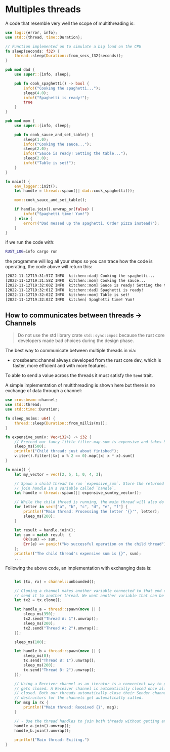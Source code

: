 # Multiples threads

A code that resemble very well the scope of multithreading is:
```rust
use log::{error, info};
use std::{thread, time::Duration};

// Function implemented on to simulate a big load on the CPU
fn sleep(seconds: f32) {
    thread::sleep(Duration::from_secs_f32(seconds));
}

pub mod dad {
    use super::{info, sleep};

    pub fn cook_spaghetti() -> bool {
        info!("Cooking the spaghetti...");
        sleep(4.0);
        info!("Spaghetti is ready!");
        true
    }
}

pub mod mom {
    use super::{info, sleep};

    pub fn cook_sauce_and_set_table() {
        sleep(1.0);
        info!("Cooking the sauce...");
        sleep(2.0);
        info!("Sauce is ready! Setting the table...");
        sleep(2.0);
        info!("Table is set!");
    }
}

fn main() {
    env_logger::init();
    let handle = thread::spawn(|| dad::cook_spaghetti());

    mom::cook_sauce_and_set_table();

    if handle.join().unwrap_or(false) {
        info!("Spaghetti time! Yum!")
    } else {
        error!("Dad messed up the spaghetti. Order pizza instead?");
    }
}
```
if we run the code with:
```sh
RUST_LOG=info cargo run                                                                                                       127 ↵
```

the programme will log all your steps so you can trace how the code is operating, the code above will return this:
```sh
[2022-11-12T19:31:57Z INFO  kitchen::dad] Cooking the spaghetti...
[2022-11-12T19:31:58Z INFO  kitchen::mom] Cooking the sauce...
[2022-11-12T19:32:00Z INFO  kitchen::mom] Sauce is ready! Setting the table...
[2022-11-12T19:32:01Z INFO  kitchen::dad] Spaghetti is ready!
[2022-11-12T19:32:02Z INFO  kitchen::mom] Table is set!
[2022-11-12T19:32:02Z INFO  kitchen] Spaghetti time! Yum! 
```
## How to communicates between threads -> Channels

> Do not use the std library crate ```std::sync::mpsc``` because the rust core developers made bad choices during the design phase.

The best way to communicate between multiple threads in via:
- crossbeam::channel
always developed from the rust core dev, which is faster, more efficient and with more features.

To able to send a value across the threads it must satisfy the ```Send``` trait.

A simple implementation of multithreading is shown here but there is no exchange of data through a channel:
```rust
use crossbeam::channel;
use std::thread;
use std::time::Duration;

fn sleep_ms(ms: u64) {
    thread::sleep(Duration::from_millis(ms));
}

fn expensive_sum(v: Vec<i32>) -> i32 {
    // Pretend our fancy little filter-map-sum is expensive and takes 500ms
    sleep_ms(500);
    println!("Child thread: just about finished");
    v.iter().filter(|&x| x % 2 == 0).map(|x| x * x).sum()
}

fn main() {
    let my_vector = vec![2, 5, 1, 0, 4, 3];

    // Spawn a child thread to run `expensive_sum`. Store the returned
    // join handle in a variable called `handle`. 
    let handle = thread::spawn(|| expensive_sum(my_vector));

    // While the child thread is running, the main thread will also do some work
    for letter in vec!["a", "b", "c", "d", "e", "f"] {
        println!("Main thread: Processing the letter '{}'", letter);
        sleep_ms(200);
    }

    let result = handle.join();
    let sum = match result  {
        Ok(sum) => sum,
        Err(e) => panic!("No successful operation on the child thread"),
    };
    println!("The child thread's expensive sum is {}", sum);
	...
```

Following the above code, an implementation with exchanging data is:

```rust

    let (tx, rx) = channel::unbounded();

    // Cloning a channel makes another variable connected to that end of the channel so that you can
    // send it to another thread. We want another variable that can be used for sending...
    let tx2 = tx.clone();

    let handle_a = thread::spawn(move || {
        sleep_ms(350);
        tx2.send("Thread A: 1").unwrap();
        sleep_ms(200);
        tx2.send("Thread A: 2").unwrap();
    });

    sleep_ms(100); 

    let handle_b = thread::spawn(move || {
        sleep_ms(0);
        tx.send("Thread B: 1").unwrap();
        sleep_ms(200);
        tx.send("Thread B: 2").unwrap();
    });

    // Using a Receiver channel as an iterator is a convenient way to get values until the channel
    // gets closed. A Receiver channel is automatically closed once all Sender channels have been
    // closed. Both our threads automatically close their Sender channels when they exit and the
    // destructors for the channels get automatically called.
    for msg in rx {
        println!("Main thread: Received {}", msg);
    }

    // - Use the thread handles to join both threads without getting any compiler warnings.
    handle_a.join().unwrap();
    handle_b.join().unwrap();
    
    println!("Main thread: Exiting.")
}


```
